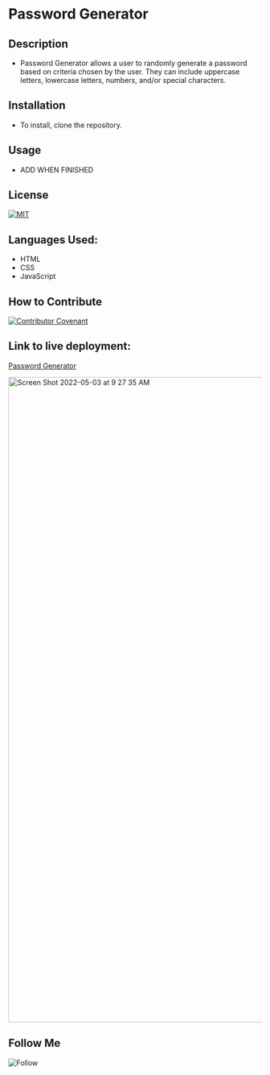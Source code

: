 # Password Generator

## Description

- Password Generator allows a user to randomly generate a password based on criteria chosen by the user. They can include uppercase letters, lowercase letters, numbers, and/or special characters.

## Installation

- To install, clone the repository.

## Usage

- ADD WHEN FINISHED

## License

[![MIT](https://img.shields.io/npm/l/mit-license)](./assets/license_contributing/MIT_license.md)

## Languages Used:

- HTML
- CSS
- JavaScript

## How to Contribute

[![Contributor Covenant](https://img.shields.io/badge/Contributor%20Covenant-2.1-4baaaa.svg)](./assets/license_contributing/code_of_conduct.md)

## Link to live deployment:

[Password Generator](https://petehodnefield.github.io/friendly-parakeet/)

<img width="1281" alt="Screen Shot 2022-05-03 at 9 27 35 AM" src="https://user-images.githubusercontent.com/98546095/166472655-7ec16b9c-4b3e-43be-bfa3-7ddabf461a84.png">

## Follow Me

![Follow](https://img.shields.io/github/followers/petehodnefield?label=Follow%20Me&style=social)
